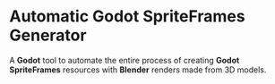 # Automatic Godot SpriteFrames Generator

A **Godot** tool to automate the entire process of creating **Godot SpriteFrames** resources with **Blender** renders made from 3D models.
